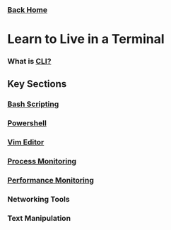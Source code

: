 ### [Back Home](../README.md)
# Learn to Live in a Terminal

### What is [CLI?](https://en.wikipedia.org/wiki/Command-line_interface)


## Key Sections
### [Bash Scripting](bash-scripting/readme.md)
### [Powershell](powershell/readme.md)
### [Vim Editor](vim-editor/readme.md)
### [Process Monitoring](process-monitoring/readme.md)
### [Performance Monitoring](performance-monitoring/readme.md)
### Networking Tools
### Text Manipulation